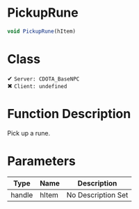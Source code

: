 # PickupRune
```js	
void PickupRune(hItem)
```
# Class
✔ `Server: CDOTA_BaseNPC`  
✖ `Client: undefined`  

# Function Description
Pick up a rune.
# Parameters
Type|Name|Description
--|--|--
handle|hItem|No Description Set
